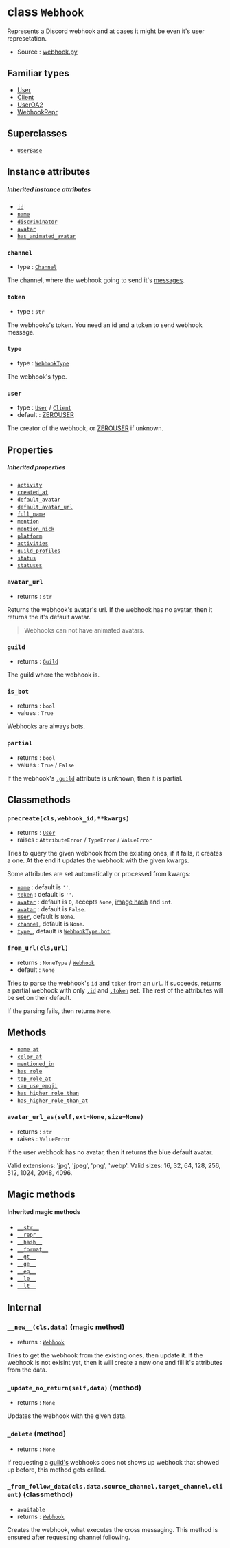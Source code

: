 # class `Webhook`

Represents a Discord webhook and at cases it might be even it's user
represetation.

- Source : [webhook.py](https://github.com/HuyaneMatsu/hata/blob/master/hata/discord/webhook.py)

## Familiar types

- [User](User.md)
- [Client](Client.md)
- [UserOA2](UserOA2.md)
- [WebhookRepr](WebhookRepr.md)

## Superclasses

- [`UserBase`](UserBase.md)

## Instance attributes

##### Inherited instance attributes

- [`id`](UserBase.md#id)
- [`name`](UserBase.md#name)
- [`discriminator`](UserBase.md#discriminator)
- [`avatar`](UserBase.md#avatar)
- [`has_animated_avatar`](UserBase.md#has_animated_avatar)

### `channel`

- type : [`Channel`](CHANNEL_TYPES.md)

The channel, where the webhook going to send it's [messages](Message.md).

### `token`

- type : `str`

The webhooks's token. You need an id and a token to send webhook message.

### `type`

- type : [`WebhookType`](WebhookType.md)

The webhook's type.

### `user`

- type : [`User`](User.md) / [`Client`](Client.md)
- default : [ZEROUSER](ZEROUSER.md)

The creator of the webhook, or [ZEROUSER](ZEROUSER.md) if unknown.

## Properties

##### Inherited properties

- [`activity`](UserBase.md#activity)
- [`created_at`](UserBase.md#created_at)
- [`default_avatar`](UserBase.md#default_avatar)
- [`default_avatar_url`](UserBase.md#default_avatar_url)
- [`full_name`](UserBase.md#full_name)
- [`mention`](UserBase.md#mention)
- [`mention_nick`](UserBase.md#mention_nick)
- [`platform`](UserBase.md#platform)
- [`activities`](UserBase.md#activities)
- [`guild_profiles`](UserBase.md#guild_profiles)
- [`status`](UserBase.md#status)
- [`statuses`](UserBase.md#statuses)

### `avatar_url`

- returns : `str`

Returns the webhook's avatar's url. If the webhook has no avatar, then it
returns the it's default avatar.

> Webhooks can not have animated avatars.

### `guild`

- returns : [`Guild`](Guild.md)

The guild where the webhook is.

### `is_bot`

- returns : `bool`
- values : `True`

Webhooks are always bots.

### `partial`

- returns : `bool`
- values : `True` / `False`

If the webhook's [`.guild`](#guild) attribute is unknown, then it is partial.

## Classmethods

### `precreate(cls,webhook_id,**kwargs)`

- returns : [`User`](User.md)
- raises : `AttributeError` / `TypeError` / `ValueError`

Tries to query the given webhook from the existing ones, if it fails, it creates
a one. At the end it updates the webhook with the given kwargs.

Some attributes are set automatically or processed from kwargs:
- [`name`](#inherited-instance-attributes) : default is `''`.
- [`token`](#token) : default is `''`.
- [`avatar`](#inherited-instance-attributes) : default is `0`, accepts `None`,
[image hash](https://github.com/discordapp/discord-api-docs/blob/master/docs/Reference.md#cdn-endpoints)
and `int`.
- [`avatar`](#inherited-instance-attributes) : default is `False`.
- [`user`](#user), default is `None`.
- [`channel`](#channel), default is `None`.
- [`type_`](#type), default is
[`WebhookType.bot`](WebhookType.md#predefined-class-attributes).

### `from_url(cls,url)`

- returns : `NoneType` / [`Webhook`](Webhook.md)
- default : `None`

Tries to parse the webhook's `id` and `token` from an `url`. If succeeds,
returns a partial webhook with only [`.id`](#inherited-instance-attributes)
and [`.token`](#token) set. The rest of the attributes will be set on
their default.

If the parsing fails, then returns `None`.

## Methods

- [`name_at`](UserBase.md#name_atselfguild)
- [`color_at`](UserBase.md#color_atselfguild)
- [`mentioned_in`](UserBase.md#mentioned_inselfmessage)
- [`has_role`](UserBase.md#has_roleselfrole)
- [`top_role_at`](UserBase.md#top_role_atself-guild-defaultnone)
- [`can_use_emoji`](UserBase.md#can_use_emojiself-emoji)
- [`has_higher_role_than`](UserBase.md#has_higher_role_thanself-role)
- [`has_higher_role_than_at`](UserBase.md#has_higher_role_than_atself-user-guild)

### `avatar_url_as(self,ext=None,size=None)`

- returns : `str`
- raises : `ValueError`

If the user webhook has no avatar, then it returns the blue default avatar.

Valid extensions: 'jpg', 'jpeg', 'png', 'webp'.
Valid sizes: 16, 32, 64, 128, 256, 512, 1024, 2048, 4096.

## Magic methods

#### Inherited magic methods

- [`__str__`](UserBase.md#__str__self)
- [`__repr__`](UserBase.md#__repr__self)
- [`__hash__`](UserBase.md#__hash__self)
- [`__format__`](UserBase.md#__format__selfcode)
- [`__gt__`](UserBase.md#__gt__-__ge__-__eq__-__ne__-__le__-__lt__)
- [`__ge__`](UserBase.md#__gt__-__ge__-__eq__-__ne__-__le__-__lt__)
- [`__eq__`](UserBase.md#__gt__-__ge__-__eq__-__ne__-__le__-__lt__)
- [`__le__`](UserBase.md#__gt__-__ge__-__eq__-__ne__-__le__-__lt__)
- [`__lt__`](UserBase.md#__gt__-__ge__-__eq__-__ne__-__le__-__lt__)

## Internal

### `__new__(cls,data)` (magic method)

- returns : [`Webhook`](Webhook.md)

Tries to get the webhook from the existing ones, then update it. If the webhook
is not exisint yet, then it will create a new one and fill it's attributes from
the data.

### `_update_no_return(self,data)` (method)

- returns : `None`

Updates the webhook with the given data.

### `_delete` (method)

- returns : `None`

If requesting a [guild's](Guild.md) webhooks does not shows up webhook that
showed up before, this method gets called.

### `_from_follow_data(cls,data,source_channel,target_channel,client)` (classmethod)

- `awaitable`
- returns : [`Webhook`](Webhook.md)

Creates the webhook, what executes the cross messaging. This method is ensured
after requesting channel following.
